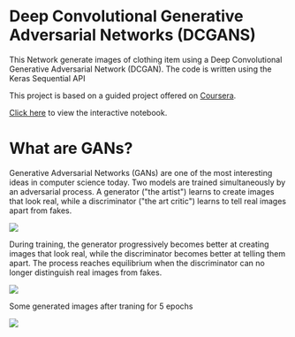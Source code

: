 # Deep Convolutional Generative Adversarial Networks (DCGANS)
This Network generate images of clothing item using a Deep Convolutional Generative Adversarial Network (DCGAN). The code is written using the Keras Sequential API 

This project is based on a guided project offered on [Coursera](https://www.coursera.org/learn/generative-adversarial-networks-keras/).

[Click here](https://colab.research.google.com/drive/1wp5wRPvaQhJbtqm7Pvy5NCWB5yckdG2y?usp=sharing) to view the interactive notebook.  

# What are GANs?
Generative Adversarial Networks (GANs) are one of the most interesting ideas in computer science today. Two models are trained simultaneously by an adversarial process. A generator ("the artist") learns to create images that look real, while a discriminator ("the art critic") learns to tell real images apart from fakes.

![](https://www.tensorflow.org/tutorials/generative/images/gan1.png)

During training, the generator progressively becomes better at creating images that look real, while the discriminator becomes better at telling them apart. The process reaches equilibrium when the discriminator can no longer distinguish real images from fakes.

![](https://www.tensorflow.org/tutorials/generative/images/gan2.png)

Some generated images after traning for 5 epochs

![](https://user-images.githubusercontent.com/45777019/84037270-0f12eb80-a9be-11ea-8e83-1edb51b27061.png)

